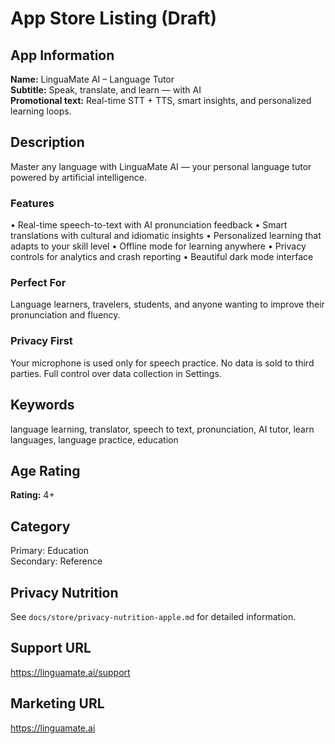 # App Store Listing (Draft)

## App Information
**Name:** LinguaMate AI – Language Tutor  
**Subtitle:** Speak, translate, and learn — with AI  
**Promotional text:** Real-time STT + TTS, smart insights, and personalized learning loops.

## Description
Master any language with LinguaMate AI — your personal language tutor powered by artificial intelligence.

### Features
• Real-time speech-to-text with AI pronunciation feedback
• Smart translations with cultural and idiomatic insights
• Personalized learning that adapts to your skill level
• Offline mode for learning anywhere
• Privacy controls for analytics and crash reporting
• Beautiful dark mode interface

### Perfect For
Language learners, travelers, students, and anyone wanting to improve their pronunciation and fluency.

### Privacy First
Your microphone is used only for speech practice. No data is sold to third parties. Full control over data collection in Settings.

## Keywords
language learning, translator, speech to text, pronunciation, AI tutor, learn languages, language practice, education

## Age Rating
**Rating:** 4+

## Category
Primary: Education  
Secondary: Reference

## Privacy Nutrition
See `docs/store/privacy-nutrition-apple.md` for detailed information.

## Support URL
https://linguamate.ai/support

## Marketing URL
https://linguamate.ai
